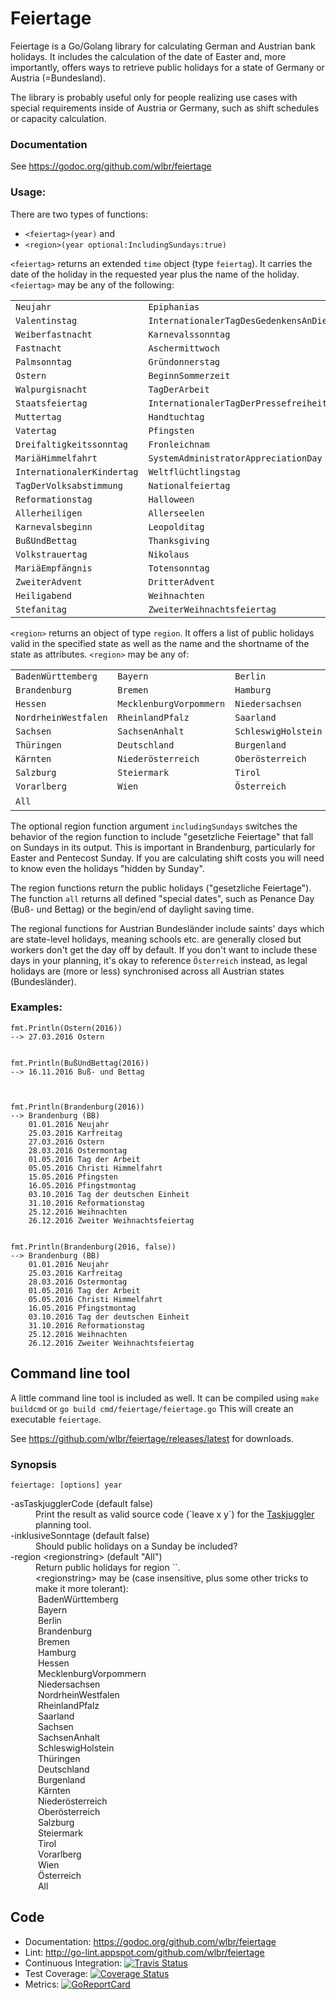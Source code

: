 # Feiertage
Feiertage is a Go/Golang library for calculating German and Austrian bank holidays. It includes the calculation of the date of Easter and, more importantly, offers ways to retrieve public holidays for a state of Germany or Austria (=Bundesland).

The library is probably useful only for people realizing use cases with special requirements inside of Austria or Germany, such as shift schedules or capacity calculation.

### Documentation
See https://godoc.org/github.com/wlbr/feiertage

### Usage:
There are two types of functions:

  * `<feiertag>(year)` and
  * `<region>(year optional:IncludingSundays:true)`

`<feiertag>` returns an extended `time` object (type `feiertag`). It carries the date of the holiday
in the requested year plus the name of the holiday. `<feiertag>` may be any of the following:

||||
|----|-----|----|
|`Neujahr` | `Epiphanias` | `HeiligeDreiKönige`|
|`Valentinstag`   | `InternationalerTagDesGedenkensAnDieOpferDesHolocaust`  | `Josefitag`|
|`Weiberfastnacht` |  `Karnevalssonntag` | `Rosenmontag`|
|`Fastnacht` | `Aschermittwoch` | `InternationalerFrauentag`|
|`Palmsonntag` | `Gründonnerstag` | `Karfreitag`|
|`Ostern` | `BeginnSommerzeit` | `Ostermontag`|
|`Walpurgisnacht` | `TagDerArbeit` | `TagDerBefreiung`|
|`Staatsfeiertag` | `InternationalerTagDerPressefreiheit` | `Florianitag`|
|`Muttertag` | `Handtuchtag` | `ChristiHimmelfahrt`|
| `Vatertag` | `Pfingsten` | `Pfingstmontag`|
|`Dreifaltigkeitssonntag` | `Fronleichnam` | `TagDesMeeres`|
|`MariäHimmelfahrt` | `SystemAdministratorAppreciationDay` |`Rupertitag`|
|`InternationalerKindertag`| `Weltflüchtlingstag` | `TagDerDeutschenEinheit`|
|`TagDerVolksabstimmung` | `Nationalfeiertag` | `Erntedankfest`|
|`Reformationstag` | `Halloween` | `BeginnWinterzeit`|
|`Allerheiligen` | `Allerseelen` | `Martinstag`|
|`Karnevalsbeginn` | `Leopolditag` | `Weltkindertag`|
|`BußUndBettag` | `Thanksgiving` | `Blackfriday`|
|`Volkstrauertag` | `Nikolaus` | `MariäUnbefleckteEmpfängnis`|
|`MariäEmpfängnis` | `Totensonntag` | `ErsterAdvent`|
|`ZweiterAdvent` | `DritterAdvent` | `VierterAdvent`|
|`Heiligabend` | `Weihnachten` | `Christtag`|
|`Stefanitag` | `ZweiterWeihnachtsfeiertag` | `Silvester`|


`<region>` returns an object of type `region`. It offers a list of public holidays valid in the specified state as well as the name and the shortname of the state as attributes.
`<region>` may be any of:

||||
|----|-----|----|
|`BadenWürttemberg` | `Bayern` | `Berlin`|
|`Brandenburg` | `Bremen` | `Hamburg`|
|`Hessen` | `MecklenburgVorpommern` | `Niedersachsen`|
|`NordrheinWestfalen` | `RheinlandPfalz` | `Saarland`|
|`Sachsen` | `SachsenAnhalt` | `SchleswigHolstein`|
|`Thüringen` | `Deutschland` | `Burgenland`|
|`Kärnten` | `Niederösterreich` | `Oberösterreich`|
|`Salzburg` | `Steiermark` | `Tirol`|
|`Vorarlberg` | `Wien` | `Österreich`|
|`All` | &nbsp; | &nbsp;|

The optional region function argument `includingSundays` switches the behavior of the region function to include "gesetzliche Feiertage" that fall on Sundays in its output. This is important in Brandenburg, particularly for Easter and Pentecost Sunday. If you are calculating shift costs you will need to know even the holidays "hidden by Sunday".

The region functions return the public holidays ("gesetzliche Feiertage"). The function `all` returns all defined "special dates", such as Penance Day (Buß- und Bettag) or the begin/end of daylight saving time.

The regional functions for Austrian Bundesländer include saints' days which are state-level holidays, meaning
schools etc. are generally closed but workers don't get the day off by default. If you don't want to
include these days in your planning, it's okay to reference `Österreich` instead, as legal holidays are
(more or less) synchronised across all Austrian states (Bundesländer).

### Examples:

    fmt.Println(Ostern(2016))
    --> 27.03.2016 Ostern


    fmt.Println(BußUndBettag(2016))
    --> 16.11.2016 Buß- und Bettag



    fmt.Println(Brandenburg(2016))
    --> Brandenburg (BB)
        01.01.2016 Neujahr
        25.03.2016 Karfreitag
        27.03.2016 Ostern
        28.03.2016 Ostermontag
        01.05.2016 Tag der Arbeit
        05.05.2016 Christi Himmelfahrt
        15.05.2016 Pfingsten
        16.05.2016 Pfingstmontag
        03.10.2016 Tag der deutschen Einheit
        31.10.2016 Reformationstag
        25.12.2016 Weihnachten
        26.12.2016 Zweiter Weihnachtsfeiertag


    fmt.Println(Brandenburg(2016, false))
    --> Brandenburg (BB)
        01.01.2016 Neujahr
        25.03.2016 Karfreitag
        28.03.2016 Ostermontag
        01.05.2016 Tag der Arbeit
        05.05.2016 Christi Himmelfahrt
        16.05.2016 Pfingstmontag
        03.10.2016 Tag der deutschen Einheit
        31.10.2016 Reformationstag
        25.12.2016 Weihnachten
        26.12.2016 Zweiter Weihnachtsfeiertag


## Command line tool

A little command line tool is included as well. It can be compiled using `make buildcmd` or `go build cmd/feiertage/feiertage.go` This will create an executable `feiertage`.

See https://github.com/wlbr/feiertage/releases/latest for downloads.

### Synopsis

`feiertage: [options] year`<br>
<dl>
<dt>-asTaskjugglerCode (default false)</dt>
<dd>Print the result as valid source code (`leave x y`) for the <a href="http://www.taskjuggler.org/">Taskjuggler</a> planning tool.
<dt>-inklusiveSonntage (default false)</dt>
<dd>Should public holidays on a Sunday be included?</dd>
<dt>-region &lt;regionstring&gt; (default "All")</dt>
<dd>Return public holidays for region `<regionstring>`.<br>
<dd>&lt;regionstring&gt; may be (case insensitive, plus some other tricks to make it more tolerant):<br>
&nbsp;BadenWürttemberg<br>
&nbsp;Bayern<br>
&nbsp;Berlin<br>
&nbsp;Brandenburg<br>
&nbsp;Bremen<br>
&nbsp;Hamburg<br>
&nbsp;Hessen<br>
&nbsp;MecklenburgVorpommern<br>
&nbsp;Niedersachsen<br>
&nbsp;NordrheinWestfalen<br>
&nbsp;RheinlandPfalz<br>
&nbsp;Saarland<br>
&nbsp;Sachsen<br>
&nbsp;SachsenAnhalt<br>
&nbsp;SchleswigHolstein<br>
&nbsp;Thüringen<br>
&nbsp;Deutschland<br>
&nbsp;Burgenland<br>
&nbsp;Kärnten<br>
&nbsp;Niederösterreich<br>
&nbsp;Oberösterreich<br>
&nbsp;Salzburg<br>
&nbsp;Steiermark<br>
&nbsp;Tirol<br>
&nbsp;Vorarlberg<br>
&nbsp;Wien<br>
&nbsp;Österreich<br>
&nbsp;All</dd>
</dl>


## Code
* Documentation: https://godoc.org/github.com/wlbr/feiertage
* Lint: http://go-lint.appspot.com/github.com/wlbr/feiertage
* Continuous Integration: [![Travis Status](https://api.travis-ci.com/wlbr/feiertage.svg?branch=master)](https://travis-ci.com/wlbr/feiertage)
* Test Coverage: [![Coverage Status](https://coveralls.io/repos/github/wlbr/feiertage/badge.svg?branch=master)](https://coveralls.io/github/wlbr/feiertage?branch=master)
* Metrics: [![GoReportCard](https://goreportcard.com/badge/github.com/wlbr/feiertage)](https://goreportcard.com/report/github.com/wlbr/feiertage)
